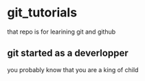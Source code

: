 # git_tutorials
that repo is for learining git and github
## git started as a deverlopper
you probably know that you are a king of child
